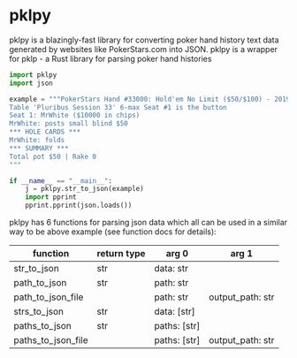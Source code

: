 # pklpy
pklpy is a blazingly-fast library for converting poker hand history text data generated by websites like PokerStars.com into JSON.
pklpy is a wrapper for pklp - a Rust library for parsing poker hand histories

```python
import pklpy
import json

example = """PokerStars Hand #33000: Hold'em No Limit ($50/$100) - 2019/07/11 09:10:00 ET
Table 'Pluribus Session 33' 6-max Seat #1 is the button
Seat 1: MrWhite ($10000 in chips)
MrWhite: posts small blind $50
*** HOLE CARDS ***
MrWhite: folds
*** SUMMARY ***
Total pot $50 | Rake 0
"""

if __name__ == "__main__":
    j = pklpy.str_to_json(example)
    import pprint
    pprint.pprint(json.loads())
```

pklpy has 6 functions for parsing json data which all can be used in a similar way to be above example (see function docs for details):

| function           | return type | arg 0        | arg 1            |
|--------------------|-------------|--------------|------------------|
| str_to_json        | str         | data: str    |                  |
| path_to_json       | str         | path: str    |                  |
| path_to_json_file  |             | path: str    | output_path: str |
| strs_to_json       | str         | data: [str]  |                  |
| paths_to_json      | str         | paths: [str] |                  |
| paths_to_json_file |             | paths: [str] | output_path: str |
